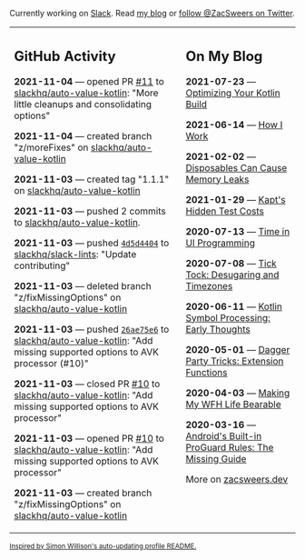 Currently working on [Slack](https://slack.com/). Read [my blog](https://zacsweers.dev/) or [follow @ZacSweers on Twitter](https://twitter.com/ZacSweers).

<table><tr><td valign="top" width="60%">

## GitHub Activity
<!-- githubActivity starts -->
**2021-11-04** — opened PR [#11](https://api.github.com/repos/slackhq/auto-value-kotlin/pulls/11) to [slackhq/auto-value-kotlin](https://api.github.com/repos/slackhq/auto-value-kotlin): "More little cleanups and consolidating options"

**2021-11-04** — created branch "z/moreFixes" on [slackhq/auto-value-kotlin](https://api.github.com/repos/slackhq/auto-value-kotlin)

**2021-11-03** — created tag "1.1.1" on [slackhq/auto-value-kotlin](https://api.github.com/repos/slackhq/auto-value-kotlin)

**2021-11-03** — pushed 2 commits to [slackhq/auto-value-kotlin](https://api.github.com/repos/slackhq/auto-value-kotlin).

**2021-11-03** — pushed [`4d5d4404`](https://github.com/slackhq/slack-lints/commit/4d5d44042a0e548e111e3390f569180c610a3e69) to [slackhq/slack-lints](https://api.github.com/repos/slackhq/slack-lints): "Update contributing"

**2021-11-03** — deleted branch "z/fixMissingOptions" on [slackhq/auto-value-kotlin](https://api.github.com/repos/slackhq/auto-value-kotlin)

**2021-11-03** — pushed [`26ae75e6`](https://github.com/slackhq/auto-value-kotlin/commit/26ae75e6aac381c0c5938395dc8edef8b73b3592) to [slackhq/auto-value-kotlin](https://api.github.com/repos/slackhq/auto-value-kotlin): "Add missing supported options to AVK processor (#10)"

**2021-11-03** — closed PR [#10](https://api.github.com/repos/slackhq/auto-value-kotlin/pulls/10) to [slackhq/auto-value-kotlin](https://api.github.com/repos/slackhq/auto-value-kotlin): "Add missing supported options to AVK processor"

**2021-11-03** — opened PR [#10](https://api.github.com/repos/slackhq/auto-value-kotlin/pulls/10) to [slackhq/auto-value-kotlin](https://api.github.com/repos/slackhq/auto-value-kotlin): "Add missing supported options to AVK processor"

**2021-11-03** — created branch "z/fixMissingOptions" on [slackhq/auto-value-kotlin](https://api.github.com/repos/slackhq/auto-value-kotlin)
<!-- githubActivity ends -->
</td><td valign="top" width="40%">

## On My Blog
<!-- blog starts -->
**2021-07-23** — [Optimizing Your Kotlin Build](https://www.zacsweers.dev/optimizing-your-kotlin-build/)

**2021-06-14** — [How I Work](https://www.zacsweers.dev/how-i-work/)

**2021-02-02** — [Disposables Can Cause Memory Leaks](https://www.zacsweers.dev/disposables-can-cause-memory-leaks/)

**2021-01-29** — [Kapt's Hidden Test Costs](https://www.zacsweers.dev/kapts-hidden-test-costs/)

**2020-07-13** — [Time in UI Programming](https://www.zacsweers.dev/time-in-ui/)

**2020-07-08** — [Tick Tock: Desugaring and Timezones](https://www.zacsweers.dev/ticktock-desugaring-timezones/)

**2020-06-11** — [Kotlin Symbol Processing: Early Thoughts](https://www.zacsweers.dev/kotlin-symbol-processor-early-thoughts/)

**2020-05-01** — [Dagger Party Tricks: Extension Functions](https://www.zacsweers.dev/dagger-party-tricks-extension-functions/)

**2020-04-03** — [Making My WFH Life Bearable](https://www.zacsweers.dev/making-wfh-life-bearable/)

**2020-03-16** — [Android's Built-in ProGuard Rules: The Missing Guide](https://www.zacsweers.dev/android-proguard-rules/)
<!-- blog ends -->
More on [zacsweers.dev](https://zacsweers.dev/)
</td></tr></table>

<sub><a href="https://simonwillison.net/2020/Jul/10/self-updating-profile-readme/">Inspired by Simon Willison's auto-updating profile README.</a></sub>
